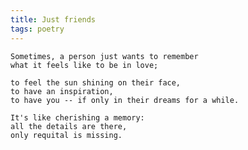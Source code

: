 ```yaml
---
title: Just friends
tags: poetry
---
```


    Sometimes, a person just wants to remember
    what it feels like to be in love;

    to feel the sun shining on their face,
    to have an inspiration,
    to have you -- if only in their dreams for a while.

    It's like cherishing a memory:
    all the details are there,
    only requital is missing.


